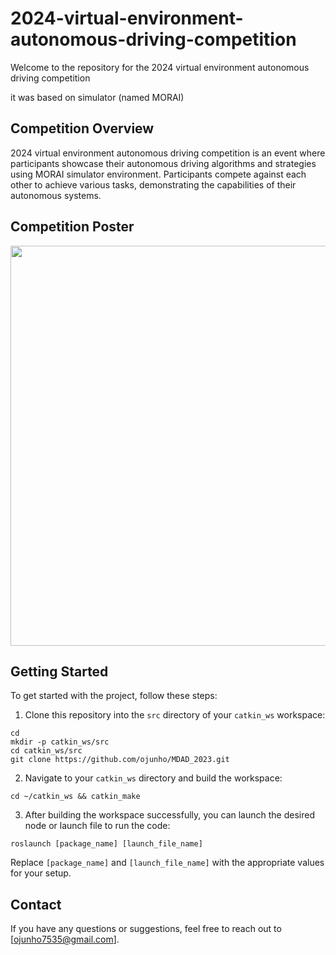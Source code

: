 # 2024-virtual-environment-autonomous-driving-competition

Welcome to the repository for the 2024 virtual environment autonomous driving competition

it was based on simulator (named MORAI)

## Competition Overview

2024 virtual environment autonomous driving competition is an event where participants showcase their autonomous driving algorithms and strategies using MORAI simulator environment. Participants compete against each other to achieve various tasks, demonstrating the capabilities of their autonomous systems.

## Competition Poster

<p align="center">
  <img src="https://github.com/ojunho/MDAD_2023/assets/55116932/9725a921-83cf-46a8-8ade-63132139d93e" width="640"/>
</p>

## Getting Started

To get started with the project, follow these steps:

1. Clone this repository into the `src` directory of your `catkin_ws` workspace:

```
cd
mkdir -p catkin_ws/src
cd catkin_ws/src
git clone https://github.com/ojunho/MDAD_2023.git
```


2. Navigate to your `catkin_ws` directory and build the workspace:
```
cd ~/catkin_ws && catkin_make
```


3. After building the workspace successfully, you can launch the desired node or launch file to run the code:
```
roslaunch [package_name] [launch_file_name]
```


Replace `[package_name]` and `[launch_file_name]` with the appropriate values for your setup.


## Contact

If you have any questions or suggestions, feel free to reach out to [ojunho7535@gmail.com].
